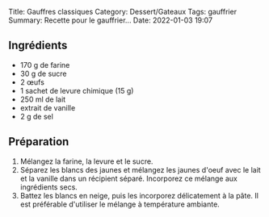 Title: Gauffres classiques
Category: Dessert/Gateaux
Tags: gauffrier
Summary: Recette pour le gauffrier...
Date:  2022-01-03 19:07

## Ingrédients
- 170 g de farine
- 30 g de sucre
- 2 œufs
- 1 sachet de levure chimique (15 g)
- 250 ml de lait
- extrait de vanille
- 2 g de sel

## Préparation
1. Mélangez la farine, la levure et le sucre.
2. Séparez les blancs des jaunes et mélangez les jaunes d'oeuf avec le lait et la vanille dans un récipient séparé. Incorporez ce mélange aux ingrédients secs.
3. Battez les blancs en neige, puis les incorporez délicatement à la pâte. Il est préférable d'utiliser le mélange à température ambiante.
